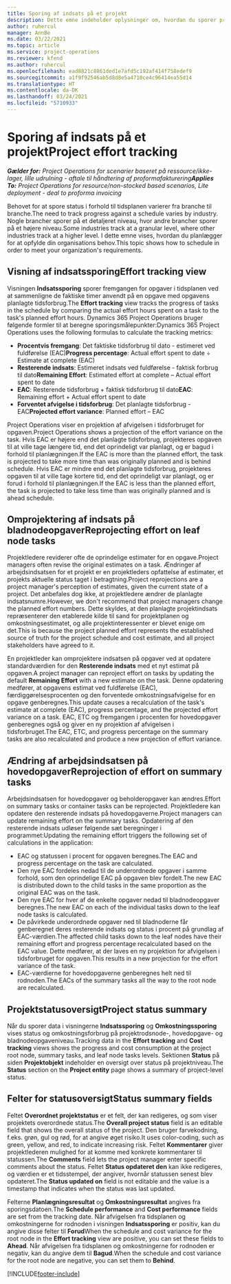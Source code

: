 ```yaml
---
title: Sporing af indsats på et projekt
description: Dette emne indeholder oplysninger om, hvordan du sporer projektindsats og arbejdets fremgang.
author: ruhercul
manager: AnnBe
ms.date: 03/22/2021
ms.topic: article
ms.service: project-operations
ms.reviewer: kfend
ms.author: ruhercul
ms.openlocfilehash: ead8821c8861ded1e7afd5c192af414f758edef9
ms.sourcegitcommit: a1f9f92546ab5d8d8e5a4710ce4c96414ea55d14
ms.translationtype: HT
ms.contentlocale: da-DK
ms.lasthandoff: 03/24/2021
ms.locfileid: "5710933"
---
```

# <a name="project-effort-tracking"></a><span data-ttu-id="a7b12-103">Sporing af indsats på et projekt</span><span class="sxs-lookup"><span data-stu-id="a7b12-103">Project effort tracking</span></span>

<span data-ttu-id="a7b12-104">_**Gælder for:** Project Operations for scenarier baseret på ressource/ikke-lager, lille udrulning - aftale til håndtering af proformafakturering_</span><span class="sxs-lookup"><span data-stu-id="a7b12-104">_**Applies To:** Project Operations for resource/non-stocked based scenarios, Lite deployment - deal to proforma invoicing_</span></span>

<span data-ttu-id="a7b12-105">Behovet for at spore status i forhold til tidsplanen varierer fra branche til branche.</span><span class="sxs-lookup"><span data-stu-id="a7b12-105">The need to track progress against a schedule varies by industry.</span></span> <span data-ttu-id="a7b12-106">Nogle brancher sporer på et detaljeret niveau, hvor andre brancher sporer på et højere niveau.</span><span class="sxs-lookup"><span data-stu-id="a7b12-106">Some industries track at a granular level, where other industries track at a higher level.</span></span> <span data-ttu-id="a7b12-107">I dette emne vises, hvordan du planlægger for at opfylde din organisations behov.</span><span class="sxs-lookup"><span data-stu-id="a7b12-107">This topic shows how to schedule in order to meet your organization's requirements.</span></span>

## <a name="effort-tracking-view"></a><span data-ttu-id="a7b12-108">Visning af indsatssporing</span><span class="sxs-lookup"><span data-stu-id="a7b12-108">Effort tracking view</span></span>

<span data-ttu-id="a7b12-109">Visningen **Indsatssporing** sporer fremgangen for opgaver i tidsplanen ved at sammenligne de faktiske timer anvendt på en opgave med opgavens planlagte tidsforbrug.</span><span class="sxs-lookup"><span data-stu-id="a7b12-109">The **Effort tracking** view tracks the progress of tasks in the schedule by comparing the actual effort hours spent on a task to the task's planned effort hours.</span></span> <span data-ttu-id="a7b12-110">Dynamics 365 Project Operations bruger følgende formler til at beregne sporingsmålepunkter:</span><span class="sxs-lookup"><span data-stu-id="a7b12-110">Dynamics 365 Project Operations uses the following formulas to calculate the tracking metrics:</span></span>

- <span data-ttu-id="a7b12-111">**Procentvis fremgang**: Det faktiske tidsforbrug til dato - estimeret ved fuldførelse (EAC)</span><span class="sxs-lookup"><span data-stu-id="a7b12-111">**Progress percentage**: Actual effort spent to date ÷ Estimate at complete (EAC)</span></span> 
- <span data-ttu-id="a7b12-112">**Resterende indsats**: Estimeret indsats ved fuldførelse - faktisk forbrug til dato</span><span class="sxs-lookup"><span data-stu-id="a7b12-112">**Remaining Effort**: Estimated effort at complete – Actual effort spent to date</span></span> 
- <span data-ttu-id="a7b12-113">**EAC**: Resterende tidsforbrug + faktisk tidsforbrug til dato</span><span class="sxs-lookup"><span data-stu-id="a7b12-113">**EAC**: Remaining effort + Actual effort spent to date</span></span> 
- <span data-ttu-id="a7b12-114">**Forventet afvigelse i tidsforbrug**: Det planlagte tidsforbrug - EAC</span><span class="sxs-lookup"><span data-stu-id="a7b12-114">**Projected effort variance**: Planned effort – EAC</span></span>

<span data-ttu-id="a7b12-115">Project Operations viser en projektion af afvigelsen i tidsforbruget for opgaven.</span><span class="sxs-lookup"><span data-stu-id="a7b12-115">Project Operations shows a projection of the effort variance on the task.</span></span> <span data-ttu-id="a7b12-116">Hvis EAC er højere end det planlagte tidsforbrug, projekteres opgaven til at ville tage længere tid, end det oprindeligt var planlagt, og er bagud i forhold til planlægningen.</span><span class="sxs-lookup"><span data-stu-id="a7b12-116">If the EAC is more than the planned effort, the task is projected to take more time than was originally planned and is behind schedule.</span></span> <span data-ttu-id="a7b12-117">Hvis EAC er mindre end det planlagte tidsforbrug, projekteres opgaven til at ville tage kortere tid, end det oprindeligt var planlagt, og er forud i forhold til planlægningen.</span><span class="sxs-lookup"><span data-stu-id="a7b12-117">If the EAC is less than the planned effort, the task is projected to take less time than was originally planned and is ahead schedule.</span></span>

## <a name="reprojecting-effort-on-leaf-node-tasks"></a><span data-ttu-id="a7b12-118">Omprojektering af indsats på bladnodeopgaver</span><span class="sxs-lookup"><span data-stu-id="a7b12-118">Reprojecting effort on leaf node tasks</span></span>

<span data-ttu-id="a7b12-119">Projektledere reviderer ofte de oprindelige estimater for en opgave.</span><span class="sxs-lookup"><span data-stu-id="a7b12-119">Project managers often revise the original estimates on a task.</span></span> <span data-ttu-id="a7b12-120">Ændringer af arbejdsindsatsen for et projekt er en projektleders opfattelse af estimater, et projekts aktuelle status taget i betragtning.</span><span class="sxs-lookup"><span data-stu-id="a7b12-120">Project reprojections are a project manager's perception of estimates, given the current state of a project.</span></span> <span data-ttu-id="a7b12-121">Det anbefales dog ikke, at projektledere ændrer de planlagte indsatsnumre.</span><span class="sxs-lookup"><span data-stu-id="a7b12-121">However, we don't recommend that project managers change the planned effort numbers.</span></span> <span data-ttu-id="a7b12-122">Dette skyldes, at den planlagte projektindsats repræsenterer den etablerede kilde til sand for projektplanen og omkostningsestimatet, og alle projektinteressenter er blevet enige om det.</span><span class="sxs-lookup"><span data-stu-id="a7b12-122">This is because the project planned effort represents the established source of truth for the project schedule and cost estimate, and all project stakeholders have agreed to it.</span></span>

<span data-ttu-id="a7b12-123">En projektleder kan omprojektere indsatsen på opgaver ved at opdatere standardværdien for den **Resterende indsats** med et nyt estimat på opgaven.</span><span class="sxs-lookup"><span data-stu-id="a7b12-123">A project manager can reproject effort on tasks by updating the default **Remaining Effort** with a new estimate on the task.</span></span> <span data-ttu-id="a7b12-124">Denne opdatering medfører, at opgavens estimat ved fuldførelse (EAC), færdiggørelsesprocenten og den forventede omkostningsafvigelse for en opgave genberegnes.</span><span class="sxs-lookup"><span data-stu-id="a7b12-124">This update causes a recalculation of the task's estimate at complete (EAC), progress percentage, and the projected effort variance on a task.</span></span> <span data-ttu-id="a7b12-125">EAC, ETC og fremgangen i procenten for hovedopgaver genberegnes også og giver en ny projektion af afvigelsen i tidsforbruget.</span><span class="sxs-lookup"><span data-stu-id="a7b12-125">The EAC, ETC, and progress percentage on the summary tasks are also recalculated and produce a new projection of effort variance.</span></span>

## <a name="reprojection-of-effort-on-summary-tasks"></a><span data-ttu-id="a7b12-126">Ændring af arbejdsindsatsen på hovedopgaver</span><span class="sxs-lookup"><span data-stu-id="a7b12-126">Reprojection of effort on summary tasks</span></span>

<span data-ttu-id="a7b12-127">Arbejdsindsatsen for hovedopgaver og beholderopgaver kan ændres.</span><span class="sxs-lookup"><span data-stu-id="a7b12-127">Effort on summary tasks or container tasks can be reprojected.</span></span> <span data-ttu-id="a7b12-128">Projektledere kan opdatere den resterende indsats på hovedopgaverne.</span><span class="sxs-lookup"><span data-stu-id="a7b12-128">Project managers can update remaining effort on the summary tasks.</span></span> <span data-ttu-id="a7b12-129">Opdatering af den resterende indsats udløser følgende sæt beregninger i programmet:</span><span class="sxs-lookup"><span data-stu-id="a7b12-129">Updating the remaining effort triggers the following set of calculations in the application:</span></span>

- <span data-ttu-id="a7b12-130">EAC og statussen i procent for opgaven beregnes.</span><span class="sxs-lookup"><span data-stu-id="a7b12-130">The EAC and progress percentage on the task are calculated.</span></span>
- <span data-ttu-id="a7b12-131">Den nye EAC fordeles nedad til de underordnede opgaver i samme forhold, som den oprindelige EAC på opgaven blev fordelt.</span><span class="sxs-lookup"><span data-stu-id="a7b12-131">The new EAC is distributed down to the child tasks in the same proportion as the original EAC was on the task.</span></span>
- <span data-ttu-id="a7b12-132">Den nye EAC for hver af de enkelte opgaver nedad til bladnodeopgaver beregnes.</span><span class="sxs-lookup"><span data-stu-id="a7b12-132">The new EAC on each of the individual tasks down to the leaf node tasks is calculated.</span></span> 
- <span data-ttu-id="a7b12-133">De påvirkede underordnede opgaver ned til bladnoderne får genberegnet deres resterende indsats og status i procent på grundlag af EAC-værdien.</span><span class="sxs-lookup"><span data-stu-id="a7b12-133">The affected child tasks down to the leaf nodes have their remaining effort and progress percentage recalculated based on the EAC value.</span></span> <span data-ttu-id="a7b12-134">Dette medfører, at der laves en ny projektion for afvigelsen i tidsforbruget for opgaven.</span><span class="sxs-lookup"><span data-stu-id="a7b12-134">This results in a new projection for the effort variance of the task.</span></span> 
- <span data-ttu-id="a7b12-135">EAC-værdierne for hovedopgaverne genberegnes helt ned til rodnoden.</span><span class="sxs-lookup"><span data-stu-id="a7b12-135">The EACs of the summary tasks all the way to the root node are recalculated.</span></span>


## <a name="project-status-summary"></a><span data-ttu-id="a7b12-136">Projektstatusoversigt</span><span class="sxs-lookup"><span data-stu-id="a7b12-136">Project status summary</span></span>

<span data-ttu-id="a7b12-137">Når du sporer data i visningerne **Indsatssporing** og **Omkostningssporing** vises status og omkostningsforbrug på projektrodsnode-, hovedopgave- og bladnodeopgaveniveau.</span><span class="sxs-lookup"><span data-stu-id="a7b12-137">Tracking data in the **Effort tracking** and **Cost tracking** views shows the progress and cost consumption at the project root node, summary tasks, and leaf node tasks levels.</span></span> <span data-ttu-id="a7b12-138">Sektionen **Status** på siden **Projektobjekt** indeholder en oversigt over status på projektniveau.</span><span class="sxs-lookup"><span data-stu-id="a7b12-138">The **Status** section on the **Project entity** page shows a summary of project-level status.</span></span>

## <a name="status-summary-fields"></a><span data-ttu-id="a7b12-139">Felter for statusoversigt</span><span class="sxs-lookup"><span data-stu-id="a7b12-139">Status summary fields</span></span>

<span data-ttu-id="a7b12-140">Feltet **Overordnet projektstatus** er et felt, der kan redigeres, og som viser projektets overordnede status.</span><span class="sxs-lookup"><span data-stu-id="a7b12-140">The **Overall project status** field is an editable field that shows the overall status of the project.</span></span> <span data-ttu-id="a7b12-141">Den bruger farvekodning, f.eks. grøn, gul og rød, for at angive øget risiko.</span><span class="sxs-lookup"><span data-stu-id="a7b12-141">It uses color-coding, such as green, yellow, and red, to indicate increasing risk.</span></span> <span data-ttu-id="a7b12-142">Feltet **Kommentarer** giver projektlederen mulighed for at komme med konkrete kommentarer til statussen.</span><span class="sxs-lookup"><span data-stu-id="a7b12-142">The **Comments** field lets the project manager enter specific comments about the status.</span></span> <span data-ttu-id="a7b12-143">Feltet **Status opdateret den** kan ikke redigeres, og værdien er et tidsstempel, der angiver, hvornår statussen senest blev opdateret.</span><span class="sxs-lookup"><span data-stu-id="a7b12-143">The **Status updated on** field is not editable and the value is a timestamp that indicates when the status was last updated.</span></span>

<span data-ttu-id="a7b12-144">Felterne **Planlægningsresultat** og **Omkostningsresultat** angives fra sporingsdatoen.</span><span class="sxs-lookup"><span data-stu-id="a7b12-144">The **Schedule performance** and **Cost performance** fields are set from the tracking date.</span></span> <span data-ttu-id="a7b12-145">Når afvigelsen fra tidsplanen og omkostningerne for rodnoden i visningen **Indsatssporing** er positiv, kan du angive disse felter til **Forud**</span><span class="sxs-lookup"><span data-stu-id="a7b12-145">When the schedule and cost variance for the root node in the **Effort tracking** view are positive, you can set these fields to **Ahead**.</span></span> <span data-ttu-id="a7b12-146">Når afvigelsen fra tidsplanen og omkostningerne for rodnoden er negativ, kan du angive dem til **Bagud**.</span><span class="sxs-lookup"><span data-stu-id="a7b12-146">When the schedule and cost variance for the root node are negative, you can set them to **Behind**.</span></span>


[!INCLUDE[footer-include](../includes/footer-banner.md)]
